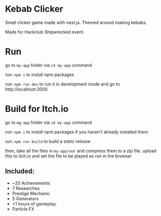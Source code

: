 # Kebab Clicker

Small clicker game made with next.js. Themed around making kebabs.

Made for Hackclub Shipwrecked event.

# Run

go to `my-app` folder via `cd my-app` command

run: `npm i` to install npm packages

run: `npm run dev` to run it in development mode and go to http://localhost:3000

# Build for Itch.io

go to `mg-app` folder via `cd my-app` command

run: `npm i` to install npm packages if you haven't already installed them.

run: `npm run build` to build a static release

then, take all the files in `my-app/out` and compress them to a zip file.
upload this to itch.io and set the file to be played as run in the browser

## Included:

- ~20 Achievements
- 7 Researches
- Prestige Mechanic
- 5 Generators
- +1 hours of gameplay.
- Particle FX

